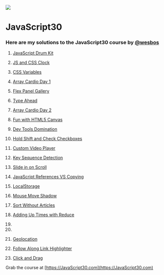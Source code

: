 ﻿![](https://javascript30.com/images/JS3-social-share.png)

# JavaScript30

### Here are my solutions to the JavaScript30 course by [@wesbos](https://github.com/wesbos)

1. [JavaScript Drum Kit](https://corneal64.github.io/JavaScript30/01%20-%20JavaScript%20Drum%20Kit/)

2. [JS and CSS Clock](https://corneal64.github.io/JavaScript30/02%20-%20JS%20and%20CSS%20Clock/)

3. [CSS Variables](https://corneal64.github.io/JavaScript30/03%20-%20CSS%20Variables/)

4. [Array Cardio Day 1](https://corneal64.github.io/JavaScript30/04%20-%20Array%20Cardio%20Day%201/)

5. [Flex Panel Gallery](https://corneal64.github.io/JavaScript30/05%20-%20Flex%20Panel%20Gallery/)

6. [Type Ahead](https://corneal64.github.io/JavaScript30/06%20-%20Type%20Ahead/)

7. [Array Cardio Day 2](https://corneal64.github.io/JavaScript30/07%20-%20Array%20Cardio%20Day%202/)

8. [Fun with HTML5 Canvas](https://corneal64.github.io/JavaScript30/08%20-%20Fun%20with%20HTML5%20Canvas/)

9. [Dev Tools Domination](https://corneal64.github.io/JavaScript30/09%20-%20Dev%20Tools%20Domination/)

10. [Hold Shift and Check Checkboxes](https://corneal64.github.io/JavaScript30/10%20-%20Hold%20Shift%20and%20Check%20Checkboxes/)

11. [Custom Video Player](https://corneal64.github.io/JavaScript30/11%20-%20Custom%20Video%20Player/)

12. [Key Sequence Detection](https://corneal64.github.io/JavaScript30/12%20-%20Key%20Sequence%20Detection/)

13. [Slide in on Scroll](https://corneal64.github.io/JavaScript30/13%20-%20Slide%20in%20on%20Scroll/)

14. [JavaScript References VS Copying](https://corneal64.github.io/JavaScript30/14%20-%20JavaScript%20References%20VS%20Copying/)

15. [LocalStorage](https://corneal64.github.io/JavaScript30/15%20-%20LocalStorage/)

16. [Mouse Move Shadow](https://corneal64.github.io/JavaScript30/16%20-%20Mouse%20Move%20Shadow/)

17. [Sort Without Articles](https://corneal64.github.io/JavaScript30/17%20-%20Sort%20Without%20Articles/)

18. [Adding Up Times with Reduce](https://corneal64.github.io/JavaScript30/18%20-%20Adding%20Up%20Times%20with%20Reduce/)

19. 

20.

21. [Geolocation](https://corneal64.github.io/JavaScript30/21%20-%20Geolocation/)

22. [Follow Along Link Highlighter](https://corneal64.github.io/JavaScript30/22%20-%20Follow%20Along%20Link%20Highlighter/)

27. [Click and Drag](https://github.com/corneal64/JavaScript30/tree/master/27%20-%20Click%20and%20Drag)





Grab the course at [https://JavaScript30.com](https://JavaScript30.com)
